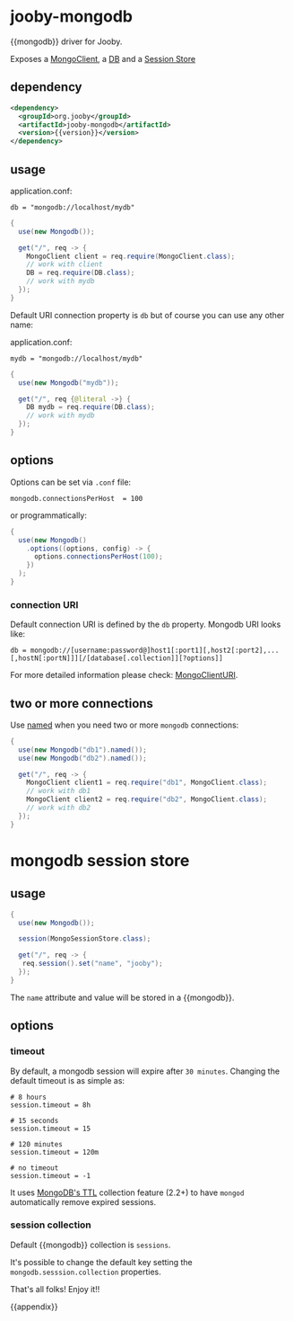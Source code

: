# jooby-mongodb

{{mongodb}} driver for Jooby.

Exposes a [MongoClient]({{mongodbapi}}/MongoClient.html), a [DB]({{mongodbapi}}/DB.html) and a [Session Store]({{defdocs}}/mongodb/MongoSessionStore.html)

## dependency

```xml
<dependency>
  <groupId>org.jooby</groupId>
  <artifactId>jooby-mongodb</artifactId>
  <version>{{version}}</version>
</dependency>
```

## usage

application.conf:

```properties
db = "mongodb://localhost/mydb"
```

```java
{
  use(new Mongodb());

  get("/", req -> {
    MongoClient client = req.require(MongoClient.class);
    // work with client
    DB = req.require(DB.class);
    // work with mydb
  });
}
```

Default URI connection property is ```db``` but of course you can use any other name:

application.conf:

```properties
mydb = "mongodb://localhost/mydb"
```

```java
{
  use(new Mongodb("mydb"));

  get("/", req {@literal ->} {
    DB mydb = req.require(DB.class);
    // work with mydb
  });
}
```

## options

Options can be set via ```.conf``` file:

```properties
mongodb.connectionsPerHost  = 100
```

or programmatically:

```java
{
  use(new Mongodb()
    .options((options, config) -> {
      options.connectionsPerHost(100);
    })
  );
}
```
### connection URI

Default connection URI is defined by the ```db``` property. Mongodb URI looks like:

```properties
db = mongodb://[username:password@]host1[:port1][,host2[:port2],...[,hostN[:portN]]][/[database[.collection]][?options]]
```

For more detailed information please check: [MongoClientURI]({{mongodbapi}}/MongoClientURI.html).

## two or more connections

Use [named]({{defdocs}}/mongodb/Mongodb.html#-named) when you need two or more ```mongodb``` connections:

```java
{
  use(new Mongodb("db1").named());
  use(new Mongodb("db2").named());

  get("/", req -> {
    MongoClient client1 = req.require("db1", MongoClient.class);
    // work with db1
    MongoClient client2 = req.require("db2", MongoClient.class);
    // work with db2
  });
}
```

# mongodb session store

## usage

```java
{
  use(new Mongodb());

  session(MongoSessionStore.class);

  get("/", req -> {
   req.session().set("name", "jooby");
  });
}
```

The ```name``` attribute and value will be stored in a {{mongodb}}.

## options

### timeout

By default, a mongodb session will expire after ```30 minutes```. Changing the default timeout is as simple as:

```properties
# 8 hours
session.timeout = 8h

# 15 seconds
session.timeout = 15

# 120 minutes
session.timeout = 120m

# no timeout
session.timeout = -1
```

It uses [MongoDB's TTL](docs.mongodb.org/manual/core/index-ttl) collection feature (2.2+) to have ```mongod``` automatically remove expired sessions.

### session collection

Default {{mongodb}} collection is ```sessions```.

It's possible to change the default key setting the ```mongodb.sesssion.collection``` properties.


That's all folks! Enjoy it!!


{{appendix}}

